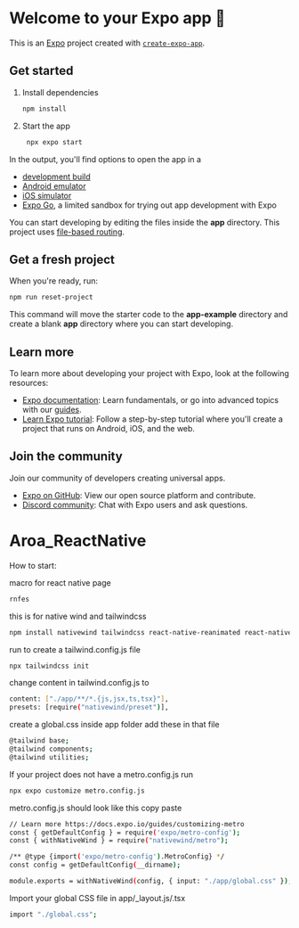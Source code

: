 # Welcome to your Expo app 👋

This is an [Expo](https://expo.dev) project created with [`create-expo-app`](https://www.npmjs.com/package/create-expo-app).

## Get started

1. Install dependencies

   ```bash
   npm install
   ```

2. Start the app

   ```bash
    npx expo start
   ```

In the output, you'll find options to open the app in a

- [development build](https://docs.expo.dev/develop/development-builds/introduction/)
- [Android emulator](https://docs.expo.dev/workflow/android-studio-emulator/)
- [iOS simulator](https://docs.expo.dev/workflow/ios-simulator/)
- [Expo Go](https://expo.dev/go), a limited sandbox for trying out app development with Expo

You can start developing by editing the files inside the **app** directory. This project uses [file-based routing](https://docs.expo.dev/router/introduction).

## Get a fresh project

When you're ready, run:

```bash
npm run reset-project
```

This command will move the starter code to the **app-example** directory and create a blank **app** directory where you can start developing.

## Learn more

To learn more about developing your project with Expo, look at the following resources:

- [Expo documentation](https://docs.expo.dev/): Learn fundamentals, or go into advanced topics with our [guides](https://docs.expo.dev/guides).
- [Learn Expo tutorial](https://docs.expo.dev/tutorial/introduction/): Follow a step-by-step tutorial where you'll create a project that runs on Android, iOS, and the web.

## Join the community

Join our community of developers creating universal apps.

- [Expo on GitHub](https://github.com/expo/expo): View our open source platform and contribute.
- [Discord community](https://chat.expo.dev): Chat with Expo users and ask questions.
# Aroa_ReactNative



How to start:

macro for react native page
```bash
rnfes 
```
this is for native wind and tailwindcss
```bash
npm install nativewind tailwindcss react-native-reanimated react-native-safe-area-context 
```
run
to create a tailwind.config.js file
```bash
npx tailwindcss init
```
change content in tailwind.config.js to
```bash
content: ["./app/**/*.{js,jsx,ts,tsx}"],
presets: [require("nativewind/preset")],
```

create a global.css inside app folder
add these in that file
```bash
@tailwind base;
@tailwind components;
@tailwind utilities;
```
If your project does not have a metro.config.js run 
```bash
npx expo customize metro.config.js
```
metro.config.js should look like this copy paste
```bash
// Learn more https://docs.expo.io/guides/customizing-metro
const { getDefaultConfig } = require('expo/metro-config');
const { withNativeWind } = require("nativewind/metro");

/** @type {import('expo/metro-config').MetroConfig} */
const config = getDefaultConfig(__dirname);

module.exports = withNativeWind(config, { input: "./app/global.css" });
```

Import your global CSS file in app/_layout.js/.tsx
```bash
import "./global.css";
```